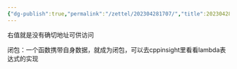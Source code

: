 ```yaml
---
{"dg-publish":true,"permalink":"/zettel/202304281707/","title":202304281707,"tags":["cpp","rvalue","右值"],"created":"2023-04-28T17:07:32+08:00"}
---
```



右值就是没有确切地址可供访问

闭包：一个函数携带自身数据，就成为闭包，可以去cppinsight里看看lambda表达式的实现